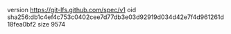 version https://git-lfs.github.com/spec/v1
oid sha256:db1c4ef4c753c0402cee7d77db3e03d92919d034d42e7f4d961261d18fea0bf2
size 9574
